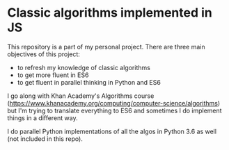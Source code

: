 # Classic algorithms implemented in JS

This repository is a part of my personal project. There are three main objectives of this project:

* to refresh my knowledge of classic algorithms
* to get more fluent in ES6
* to get fluent in parallel thinking in Python and ES6 

I go along with Khan Academy's Algorithms course (https://www.khanacademy.org/computing/computer-science/algorithms) but I'm trying to translate everything to ES6 and sometimes I do implement things in a different way.

I do parallel Python implementations of all the algos in Python 3.6 as well (not included in this repo).
